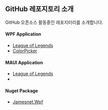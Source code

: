 ## GitHub 레포지토리 소개
GitHub 오픈소스 활동중인 레포지터리를 소개합니다.

#### WPF Application
- [League of Legends](https://github.com/jamesnet214/leagueoflegends)
- [ColorPicker](https://github.com/jamesnet214/colorpicker)

#### MAUI Application
- [League of Legends](https://github.com/jamesnet214/maui-premierleague)
- 
#### Nuget Package
- [Jamesnet.Wpf](https://github.com/jamesnet214/jamesnetwpf)
